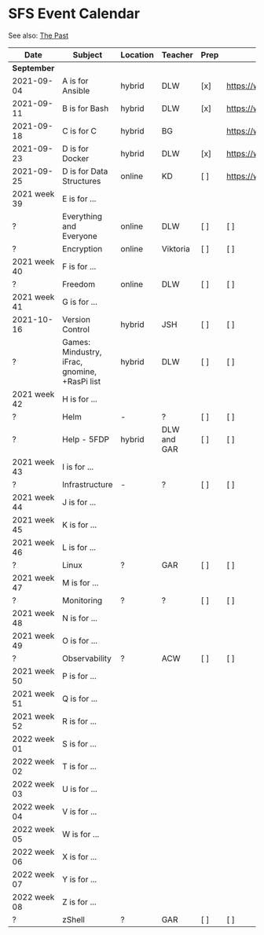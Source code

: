 # SFS Event Calendar

See also: [The Past](schedule-past.md)

| Date          | Subject   | Location     | Teacher           | Prep | Post | Promote | Payout |
| ------------- | --------- | ------------ | ----------------- | ---- | ---- | ------- | ------ |
| **September** |
| 2021-09-04 | A is for Ansible | hybrid | DLW | [x] | https://www.meetup.com/sofreeus/events/280489199/ | [x] | [x] |
| 2021-09-11 | B is for Bash | hybrid | DLW | [x] | https://www.meetup.com/sofreeus/events/280667557/ | [x] | [ ] |
| 2021-09-18 | C is for C  | hybrid | BG |  | https://www.meetup.com/sofreeus/events/280780284/ | [x] | [ ] |
| 2021-09-23 | D is for Docker | hybrid | DLW | [x] | https://www.meetup.com/sofreeus/events/280923547/ | [x] | [ ] |
| 2021-09-25 | D is for Data Structures | online | KD | [ ] | https://www.meetup.com/sofreeus/events/280928738 | [ ] | [ ] |
| 2021 week 39 | E is for ... |
| ? | Everything and Everyone | online | DLW | [ ] | [ ] | [ ] | [ ] |
| ? | Encryption | online | Viktoria | [ ] | [ ] | [ ] | [ ] |
| 2021 week 40 | F is for ... |
| ? | Freedom | online | DLW | [ ] | [ ] | [ ] | [ ] |
| 2021 week 41 | G is for ... |
| 2021-10-16 | Version Control | hybrid | JSH| [ ] | [ ] | [ ] | [ ] |
| ? | Games: Mindustry, iFrac, gnomine, +RasPi list  | hybrid | DLW| [ ] | [ ] | [ ] | [ ] |
| 2021 week 42 | H is for ... |
| ? | Helm | - | ? | [ ] | [ ] | [ ] | [ ] |
| ? | Help - 5FDP | hybrid | DLW and GAR| [ ] | [ ] | [ ] | [ ] |
| 2021 week 43 | I is for ... |
| ? | Infrastructure | - | ?| [ ] | [ ] | [ ] | [ ] |
| 2021 week 44 | J is for ... |
| 2021 week 45 | K is for ... |
| 2021 week 46 | L is for ... |
| ? | Linux | ? | GAR | [ ] | [ ] | [ ] | [ ] |
| 2021 week 47 | M is for ... |
| ? | Monitoring | ? | ? | [ ] | [ ] | [ ] | [ ] |
| 2021 week 48 | N is for ... |
| 2021 week 49 | O is for ... |
| ? | Observability | ? | ACW | [ ] | [ ] | [ ] | [ ] |
| 2021 week 50 | P is for ... |
| 2021 week 51 | Q is for ... |
| 2021 week 52 | R is for ... |
| 2022 week 01 | S is for ... |
| 2022 week 02 | T is for ... |
| 2022 week 03 | U is for ... |
| 2022 week 04 | V is for ... |
| 2022 week 05 | W is for ... |
| 2022 week 06 | X is for ... |
| 2022 week 07 | Y is for ... |
| 2022 week 08 | Z is for ... |
| ? | zShell | ? | GAR| [ ] | [ ] | [ ] | [ ] |
